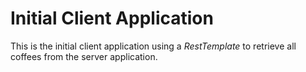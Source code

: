 # Initial Client Application

This is the initial client application using a _RestTemplate_ to retrieve all coffees from the server application.



